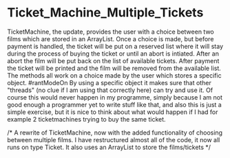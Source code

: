 # Ticket_Machine_Multiple_Tickets

TicketMachine, the update, provides the user with a choice between two films which are stored in an ArrayList.
Once a choice is made, but before payment is handled, the ticket will be put on a reserved list where it will stay during the process of 
buying the ticket or until an abort is intiated. After an abort the film will be put back on the list of available tickets. After payment
the ticket will be printed and the film will be removed from the available list.
The methods all work on a choice made by the user which stores a specific object. 
#rantModeOn
By using a specific object it makes sure that other
"threads" (no clue if I am using that correctly here) can try and use it. Of course this would never happen in my programme, simply because
I am not good enough a programmer yet to write stuff like that, and also this is just a simple exercise, but it is nice to think about what
would happen if I had for example 2 ticketmachines trying to buy the same ticket.



/*
A rewrite of TicketMachine, now with the added functionality of choosing between multiple films. 
I have restructured almost all of the code, it now all runs on type Ticket.
It also uses an ArrayList to store the films/tickets
*/
